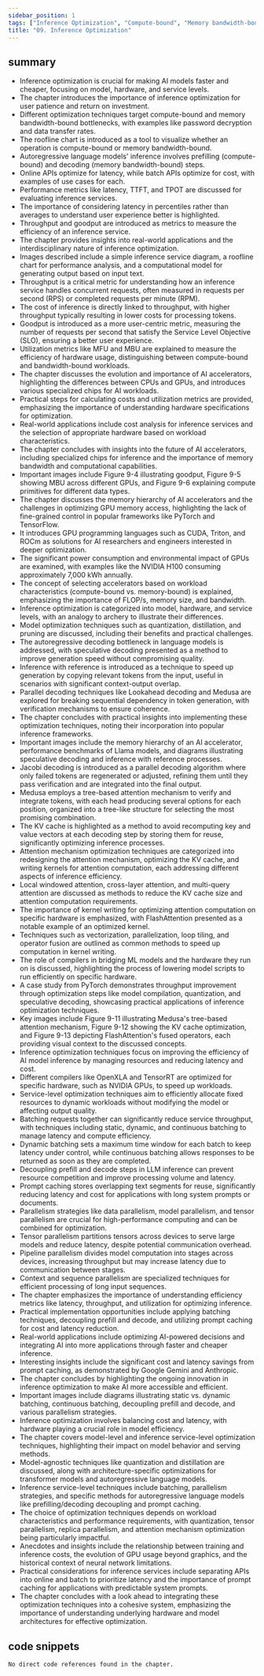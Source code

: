 ```yaml
---
sidebar_position: 1
tags: ["Inference Optimization", "Compute-bound", "Memory bandwidth-bound", "Online APIs", "Batch APIs", "Throughput", "Goodput", "MFU (Model FLOP/s Utilization)", "MBU (Model Bandwidth Utilization)", "AI Accelerators", "GPU optimization", "CUDA", "Triton", "ROCm", "Model compression", "Jacobi decoding", "Medusa heads", "KV cache", "FlashAttention", "PyTorch optimization", "TensorRT", "OpenXLA", "Dynamic Batching", "Continuous Batching", "Prompt Caching", "Quantization", "Distillation", "KV cache management", "Tensor parallelism", "Replica parallelism"]
title: "09. Inference Optimization"
---
```


## summary

- Inference optimization is crucial for making AI models faster and cheaper, focusing on model, hardware, and service levels.
- The chapter introduces the importance of inference optimization for user patience and return on investment.
- Different optimization techniques target compute-bound and memory bandwidth-bound bottlenecks, with examples like password decryption and data transfer rates.
- The roofline chart is introduced as a tool to visualize whether an operation is compute-bound or memory bandwidth-bound.
- Autoregressive language models' inference involves prefilling (compute-bound) and decoding (memory bandwidth-bound) steps.
- Online APIs optimize for latency, while batch APIs optimize for cost, with examples of use cases for each.
- Performance metrics like latency, TTFT, and TPOT are discussed for evaluating inference services.
- The importance of considering latency in percentiles rather than averages to understand user experience better is highlighted.
- Throughput and goodput are introduced as metrics to measure the efficiency of an inference service.
- The chapter provides insights into real-world applications and the interdisciplinary nature of inference optimization.
- Images described include a simple inference service diagram, a roofline chart for performance analysis, and a computational model for generating output based on input text.
- Throughput is a critical metric for understanding how an inference service handles concurrent requests, often measured in requests per second (RPS) or completed requests per minute (RPM).
- The cost of inference is directly linked to throughput, with higher throughput typically resulting in lower costs for processing tokens.
- Goodput is introduced as a more user-centric metric, measuring the number of requests per second that satisfy the Service Level Objective (SLO), ensuring a better user experience.
- Utilization metrics like MFU and MBU are explained to measure the efficiency of hardware usage, distinguishing between compute-bound and bandwidth-bound workloads.
- The chapter discusses the evolution and importance of AI accelerators, highlighting the differences between CPUs and GPUs, and introduces various specialized chips for AI workloads.
- Practical steps for calculating costs and utilization metrics are provided, emphasizing the importance of understanding hardware specifications for optimization.
- Real-world applications include cost analysis for inference services and the selection of appropriate hardware based on workload characteristics.
- The chapter concludes with insights into the future of AI accelerators, including specialized chips for inference and the importance of memory bandwidth and computational capabilities.
- Important images include Figure 9-4 illustrating goodput, Figure 9-5 showing MBU across different GPUs, and Figure 9-6 explaining compute primitives for different data types.
- The chapter discusses the memory hierarchy of AI accelerators and the challenges in optimizing GPU memory access, highlighting the lack of fine-grained control in popular frameworks like PyTorch and TensorFlow.
- It introduces GPU programming languages such as CUDA, Triton, and ROCm as solutions for AI researchers and engineers interested in deeper optimization.
- The significant power consumption and environmental impact of GPUs are examined, with examples like the NVIDIA H100 consuming approximately 7,000 kWh annually.
- The concept of selecting accelerators based on workload characteristics (compute-bound vs. memory-bound) is explained, emphasizing the importance of FLOP/s, memory size, and bandwidth.
- Inference optimization is categorized into model, hardware, and service levels, with an analogy to archery to illustrate their differences.
- Model optimization techniques such as quantization, distillation, and pruning are discussed, including their benefits and practical challenges.
- The autoregressive decoding bottleneck in language models is addressed, with speculative decoding presented as a method to improve generation speed without compromising quality.
- Inference with reference is introduced as a technique to speed up generation by copying relevant tokens from the input, useful in scenarios with significant context-output overlap.
- Parallel decoding techniques like Lookahead decoding and Medusa are explored for breaking sequential dependency in token generation, with verification mechanisms to ensure coherence.
- The chapter concludes with practical insights into implementing these optimization techniques, noting their incorporation into popular inference frameworks.
- Important images include the memory hierarchy of an AI accelerator, performance benchmarks of Llama models, and diagrams illustrating speculative decoding and inference with reference processes.
- Jacobi decoding is introduced as a parallel decoding algorithm where only failed tokens are regenerated or adjusted, refining them until they pass verification and are integrated into the final output.
- Medusa employs a tree-based attention mechanism to verify and integrate tokens, with each head producing several options for each position, organized into a tree-like structure for selecting the most promising combination.
- The KV cache is highlighted as a method to avoid recomputing key and value vectors at each decoding step by storing them for reuse, significantly optimizing inference processes.
- Attention mechanism optimization techniques are categorized into redesigning the attention mechanism, optimizing the KV cache, and writing kernels for attention computation, each addressing different aspects of inference efficiency.
- Local windowed attention, cross-layer attention, and multi-query attention are discussed as methods to reduce the KV cache size and attention computation requirements.
- The importance of kernel writing for optimizing attention computation on specific hardware is emphasized, with FlashAttention presented as a notable example of an optimized kernel.
- Techniques such as vectorization, parallelization, loop tiling, and operator fusion are outlined as common methods to speed up computation in kernel writing.
- The role of compilers in bridging ML models and the hardware they run on is discussed, highlighting the process of lowering model scripts to run efficiently on specific hardware.
- A case study from PyTorch demonstrates throughput improvement through optimization steps like model compilation, quantization, and speculative decoding, showcasing practical applications of inference optimization techniques.
- Key images include Figure 9-11 illustrating Medusa's tree-based attention mechanism, Figure 9-12 showing the KV cache optimization, and Figure 9-13 depicting FlashAttention's fused operators, each providing visual context to the discussed concepts.
- Inference optimization techniques focus on improving the efficiency of AI model inference by managing resources and reducing latency and cost.
- Different compilers like OpenXLA and TensorRT are optimized for specific hardware, such as NVIDIA GPUs, to speed up workloads.
- Service-level optimization techniques aim to efficiently allocate fixed resources to dynamic workloads without modifying the model or affecting output quality.
- Batching requests together can significantly reduce service throughput, with techniques including static, dynamic, and continuous batching to manage latency and compute efficiency.
- Dynamic batching sets a maximum time window for each batch to keep latency under control, while continuous batching allows responses to be returned as soon as they are completed.
- Decoupling prefill and decode steps in LLM inference can prevent resource competition and improve processing volume and latency.
- Prompt caching stores overlapping text segments for reuse, significantly reducing latency and cost for applications with long system prompts or documents.
- Parallelism strategies like data parallelism, model parallelism, and tensor parallelism are crucial for high-performance computing and can be combined for optimization.
- Tensor parallelism partitions tensors across devices to serve large models and reduce latency, despite potential communication overhead.
- Pipeline parallelism divides model computation into stages across devices, increasing throughput but may increase latency due to communication between stages.
- Context and sequence parallelism are specialized techniques for efficient processing of long input sequences.
- The chapter emphasizes the importance of understanding efficiency metrics like latency, throughput, and utilization for optimizing inference.
- Practical implementation opportunities include applying batching techniques, decoupling prefill and decode, and utilizing prompt caching for cost and latency reduction.
- Real-world applications include optimizing AI-powered decisions and integrating AI into more applications through faster and cheaper inference.
- Interesting insights include the significant cost and latency savings from prompt caching, as demonstrated by Google Gemini and Anthropic.
- The chapter concludes by highlighting the ongoing innovation in inference optimization to make AI more accessible and efficient.
- Important images include diagrams illustrating static vs. dynamic batching, continuous batching, decoupling prefill and decode, and various parallelism strategies.
- Inference optimization involves balancing cost and latency, with hardware playing a crucial role in model efficiency.
- The chapter covers model-level and inference service-level optimization techniques, highlighting their impact on model behavior and serving methods.
- Model-agnostic techniques like quantization and distillation are discussed, along with architecture-specific optimizations for transformer models and autoregressive language models.
- Inference service-level techniques include batching, parallelism strategies, and specific methods for autoregressive language models like prefilling/decoding decoupling and prompt caching.
- The choice of optimization techniques depends on workload characteristics and performance requirements, with quantization, tensor parallelism, replica parallelism, and attention mechanism optimization being particularly impactful.
- Anecdotes and insights include the relationship between training and inference costs, the evolution of GPU usage beyond graphics, and the historical context of neural network limitations.
- Practical considerations for inference services include separating APIs into online and batch to prioritize latency and the importance of prompt caching for applications with predictable system prompts.
- The chapter concludes with a look ahead to integrating these optimization techniques into a cohesive system, emphasizing the importance of understanding underlying hardware and model architectures for effective optimization.

## code snippets
```
No direct code references found in the chapter.
```
